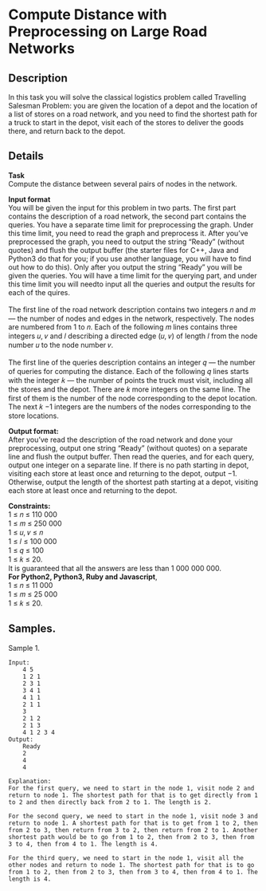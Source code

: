 # Compute Distance with Preprocessing on Large Road Networks

## Description 
In this task you will solve the classical logistics problem called Travelling Salesman Problem: you are given the location of a depot and the location of a list of stores on a road network, and you need to find the shortest path for a truck to start in the depot, visit each of the stores to deliver the goods there, and return back to the depot.

## Details
**Task**<br>
Compute the distance between several pairs of nodes in the network.

**Input format**<br> 
You will be given the input for this problem in two parts. The first part contains the description of a road network, the second part contains the queries. You have a separate time limit for preprocessing the graph. Under this time limit, you need to read the graph and preprocess it. After you’ve preprocessed the graph, you need to output the string “Ready” (without quotes) and flush the output buffer (the starter files for C++, Java and Python3 do that for you; if you use another language, you will have to find out how to do this). Only after you output the string “Ready” you will be given the queries. You will have a time limit for the querying part, and under this time limit you will needto input all the queries and output the results for each of the quires.<br><br>
The first line of the road network description contains two integers 𝑛 and 𝑚 — the number of nodes and edges in the network, respectively. The nodes are numbered from 1 to 𝑛. Each of the following 𝑚 lines contains three integers 𝑢, 𝑣 and 𝑙 describing a directed edge (𝑢, 𝑣) of length 𝑙 from the node number 𝑢 to the node number 𝑣.<br><br>
The first line of the queries description contains an integer 𝑞 — the number of queries for computing the distance. Each of the following 𝑞 lines starts with the integer 𝑘 — the number of points the truck must visit, including all the stores and the depot. There are 𝑘 more integers on the same line. The first of them is the number of the node corresponding to the depot location. The next 𝑘 −1 integers are the numbers of the nodes corresponding to the store locations.

**Output format:**<br> 
After you’ve read the description of the road network and done your preprocessing, output one string “Ready” (without quotes) on a separate line and flush the output buffer. Then read the queries, and for each query, output one integer on a separate line. If there is no path starting in depot, visiting each store at least once and returning to the depot, output −1. Otherwise, output the length of the shortest path starting at a depot, visiting each store at least once and returning to the depot.

**Constraints:**<br>
1 ≤ 𝑛 ≤ 110 000<br> 
1 ≤ 𝑚 ≤ 250 000<br> 
1 ≤ 𝑢, 𝑣 ≤ 𝑛<br> 
1 ≤ 𝑙 ≤ 100 000<br> 
1 ≤ 𝑞 ≤ 100<br> 
1 ≤ 𝑘 ≤ 20.<br>
It is guaranteed that all the answers are less than 1 000 000 000. <br>
**For Python2, Python3, Ruby and Javascript**,<br>
1 ≤ 𝑛 ≤ 11 000<br> 
1 ≤ 𝑚 ≤ 25 000<br> 
1 ≤ 𝑘 ≤ 20.

## Samples.
Sample 1.

    Input:
        4 5
        1 2 1
        2 3 1
        3 4 1
        4 1 1
        2 1 1
        3
        2 1 2
        2 1 3
        4 1 2 3 4
    Output:
        Ready
        2
        4
        4
    
    Explanation:
    For the first query, we need to start in the node 1, visit node 2 and return to node 1. The shortest path for that is to get directly from 1 to 2 and then directly back from 2 to 1. The length is 2. 
    
    For the second query, we need to start in the node 1, visit node 3 and return to node 1. A shortest path for that is to get from 1 to 2, then from 2 to 3, then return from 3 to 2, then return from 2 to 1. Another shortest path would be to go from 1 to 2, then from 2 to 3, then from 3 to 4, then from 4 to 1. The length is 4. 
    
    For the third query, we need to start in the node 1, visit all the other nodes and return to node 1. The shortest path for that is to go from 1 to 2, then from 2 to 3, then from 3 to 4, then from 4 to 1. The length is 4.
